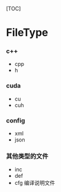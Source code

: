 [TOC]

# FileType

### c++ 
+ cpp
+ h

### cuda
+ cu
+ cuh

### config

+ xml
+ json


### 其他类型的文件

+ inc
+ def
+ cfg  编译说明文件


